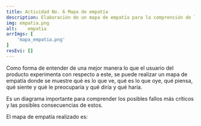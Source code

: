 ```yaml
---
title: Actividad No. 6 Mapa de empatía
description: Elaboración de un mapa de empatía para la comprensión de los usuarios del producto
img: empatia.png
alt:    empatia
arrImgs: [
    'mapa_empatia.png'
]
resEvi: []
---
```


Como forma de entender de una mejor manera lo que el usuario del producto experimenta con respecto a este, se puede realizar un mapa de empatía donde se muestre qué es lo que ve, qué es lo que oye, qué piensa, qué siente y qué le preocuparía y qué diría y qué haría.

Es un diagrama importante para comprender los posibles fallos más críticos y las posibles consecuencias de estos.

El mapa de empatía realizado es:

<span class="img"></span>
